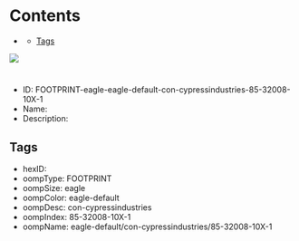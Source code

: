 



Contents
========

* [](#)
	* [Tags](#tags)
  
![][im]
# 

- ID: FOOTPRINT-eagle-eagle-default-con-cypressindustries-85-32008-10X-1
- Name: 
- Description: 

## Tags

- hexID: 
- oompType: FOOTPRINT
- oompSize: eagle
- oompColor: eagle-default
- oompDesc: con-cypressindustries
- oompIndex: 85-32008-10X-1
- oompName: eagle-default/con-cypressindustries/85-32008-10X-1



[im]: image.png
